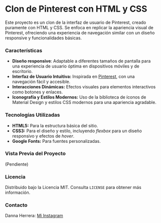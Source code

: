 # Clon de Pinterest con HTML y CSS

Este proyecto es un clon de la interfaz de usuario de Pinterest, creado puramente con HTML y CSS. Se enfoca en replicar la apariencia visual de Pinterest, ofreciendo una experiencia de navegación similar con un diseño responsive y funcionalidades básicas.

### Características 
- **Diseño responsive**: Adaptable a diferentes tamaños de pantalla para una experiencia de usuario óptima en dispositivos móviles y de escritorio.
- **Interfaz de Usuario Intuitiva:** Inspirada en [Pinterest](https://www.pinterest.es/), con una navegación fácil y accesible.
- **Interacciones Dinámicas:** Efectos visuales para elementos interactivos como botones y enlaces.
- **Iconografía y Estilos Modernos:** Uso de la biblioteca de íconos de Material Design y estilos CSS modernos para una apariencia agradable.

### Tecnologías Utilizadas
- **HTML5:** Para la estructura básica del sitio.
- **CSS3:** Para el diseño y estilo, incluyendo _flexbox_ para un diseño responsivo y efectos de _hover_.
- **Google Fonts:** Para fuentes personalizadas.

### Vista Previa del Proyecto
(Pendiente)

### Licencia
Distribuido bajo la Licencia MIT. Consulta `LICENSE` para obtener más información.

### Contacto
Danna Herrera: [Mi Instagram](https://www.instagram.com/itsdanna_7/)
